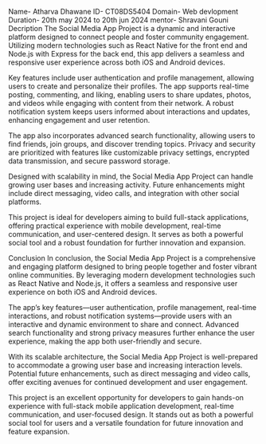 Name- Atharva Dhawane
ID- CT08DS5404
Domain- Web devlopment
Duration- 20th may 2024 to 20th jun 2024
mentor- Shravani Gouni
Decription
The Social Media App Project is a dynamic and interactive platform designed to connect people and foster community engagement. Utilizing modern technologies such as React Native for the front end and Node.js with Express for the back end, this app delivers a seamless and responsive user experience across both iOS and Android devices.

Key features include user authentication and profile management, allowing users to create and personalize their profiles. The app supports real-time posting, commenting, and liking, enabling users to share updates, photos, and videos while engaging with content from their network. A robust notification system keeps users informed about interactions and updates, enhancing engagement and user retention.

The app also incorporates advanced search functionality, allowing users to find friends, join groups, and discover trending topics. Privacy and security are prioritized with features like customizable privacy settings, encrypted data transmission, and secure password storage.

Designed with scalability in mind, the Social Media App Project can handle growing user bases and increasing activity. Future enhancements might include direct messaging, video calls, and integration with other social platforms.

This project is ideal for developers aiming to build full-stack applications, offering practical experience with mobile development, real-time communication, and user-centered design. It serves as both a powerful social tool and a robust foundation for further innovation and expansion.

Conclusion
In conclusion, the Social Media App Project is a comprehensive and engaging platform designed to bring people together and foster vibrant online communities. By leveraging modern development technologies such as React Native and Node.js, it offers a seamless and responsive user experience on both iOS and Android devices. 

The app’s key features—user authentication, profile management, real-time interactions, and robust notification systems—provide users with an interactive and dynamic environment to share and connect. Advanced search functionality and strong privacy measures further enhance the user experience, making the app both user-friendly and secure.

With its scalable architecture, the Social Media App Project is well-prepared to accommodate a growing user base and increasing interaction levels. Potential future enhancements, such as direct messaging and video calls, offer exciting avenues for continued development and user engagement.

This project is an excellent opportunity for developers to gain hands-on experience with full-stack mobile application development, real-time communication, and user-focused design. It stands out as both a powerful social tool for users and a versatile foundation for future innovation and feature expansion.
